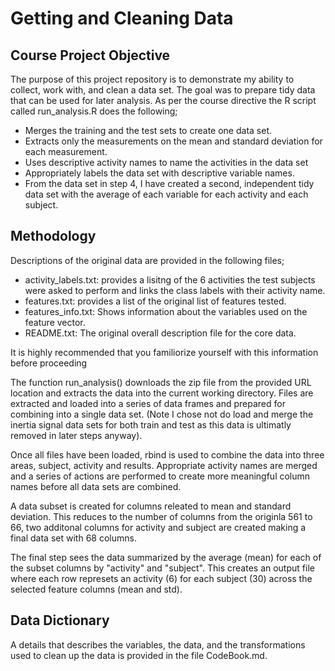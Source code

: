 # Getting and Cleaning Data
## Course Project Objective
The purpose of this project repository is to demonstrate my ability to collect, work with, and clean a data set. The goal was to prepare tidy data that can be used for later analysis.
As per the course directive the R script called run_analysis.R does the following;   
- Merges the training and the test sets to create one data set.
- Extracts only the measurements on the mean and standard deviation for each measurement. 
- Uses descriptive activity names to name the activities in the data set
- Appropriately labels the data set with descriptive variable names. 
- From the data set in step 4, I have created a second, independent tidy data set with the average of each variable for each activity and each subject.

## Methodology
Descriptions of the original data are provided in the following files;
 - activity_labels.txt: provides a lisitng of the 6 activities the test subjects were asked to perform and links the class labels with their activity name.
 - features.txt: provides a list of the original list of features tested.
 - features_info.txt: Shows information about the variables used on the feature vector.
 - README.txt: The original overall description file for the core data.  

It is highly recommended that you familiorize yourself with this information before proceeding

The function run_analysis() downloads the zip file from the provided URL location and extracts the data into the current working directory. Files are extracted and loaded into a series of data frames and prepared for combining into a single data set. (Note I chose not do load and merge the inertia signal data sets for both train and test as this data is ultimatly removed in later steps anyway).

Once all files have been loaded, rbind is used to combine the data into three areas, subject, activity and results. Appropriate activity names are merged and a series of actions are performed to create more meaningful column names before all data sets are combined. 

A data subset is created for columns releated to mean and standard deviation. This reduces to the number of columns from the originla 561 to 66, two additonal columns for activity and subject are created making a final data set with 68 columns.

The final step sees the data summarized by the average (mean) for each of the subset columns by "activity" and "subject". This creates an output file where each row represets an activity (6) for each subject (30) across the selected feature columns (mean and std).

## Data Dictionary
A details that describes the variables, the data, and the transformations used to clean up the data is provided in the file CodeBook.md.

